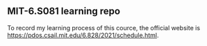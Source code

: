 ## MIT-6.S081 learning repo
To record my learning process of this cource, the official website is https://pdos.csail.mit.edu/6.828/2021/schedule.html.
